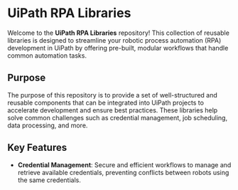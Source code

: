 # UiPath RPA Libraries

Welcome to the **UiPath RPA Libraries** repository! This collection of reusable libraries is designed to streamline your robotic process automation (RPA) development in UiPath by offering pre-built, modular workflows that handle common automation tasks.

## Purpose

The purpose of this repository is to provide a set of well-structured and reusable components that can be integrated into UiPath projects to accelerate development and ensure best practices. These libraries help solve common challenges such as credential management, job scheduling, data processing, and more.

## Key Features

- **Credential Management**: Secure and efficient workflows to manage and retrieve available credentials, preventing conflicts between robots using the same credentials.
